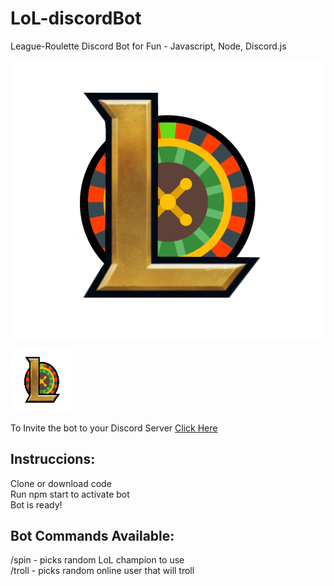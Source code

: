 # LoL-discordBot

League-Roulette Discord Bot for Fun - Javascript, Node, Discord.js

![League Roulette](https://github.com/RicardoMuchacho/LoL-discordBot/blob/main/LoL_icon.png?raw=true)

<img
  src="/LoL_icon.png"
  alt="League Roulette"
  style="display: margin: 0 auto; width: 100px; height: 100px">

  
  
To Invite the bot to your Discord Server [Click Here](https://discord.com/api/oauth2/authorize?client_id=1002349680388223139&permissions=2147493888&scope=bot%20applications.commands)

## Instruccions:
Clone or download code
<br/>
Run npm start to activate bot
<br/>
Bot is ready!

## Bot Commands Available:
/spin - picks random LoL champion to use
<br/>
/troll - picks random online user that will troll
